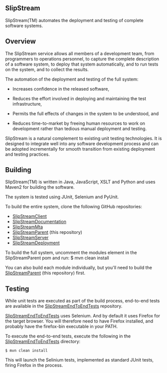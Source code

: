 SlipStream
----------

SlipStream(TM) automates the deployment and testing of complete
software systems.


Overview
--------

The SlipStream service allows all members of a development team, from
programmers to operations personnel, to capture the complete
description of a software system, to deploy that system automatically,
and to run tests on the system, and to collect the results.

The automation of the deployment and testing of the full system:

  * Increases confidence in the released software,

  * Reduces the effort involved in deploying and maintaining the test
    infrastructure, 

  * Permits the full effects of changes in the system to be
    understood, and

  * Reduces time-to-market by freeing human resources to work on
    development rather than tedious manual deployment and testing.

SlipStream is a natural complement to existing unit testing
technologies.  It is designed to integrate well into any software
development process and can be adopted incrementally for smooth
transition from existing deployment and testing practices.


Building
--------

SlipStream(TM) is written in Java, JavaScript, XSLT and Python and
uses Maven2 for building the software. 

The system is tested using JUnit, Selenium and PyUnit.

To build the entire system, clone the following GitHub repositories:

  * [SlipStreamClient](https://github.com/SixSq/SlipStreamClient)
  * [SlipStreamDocumentation](https://github.com/SixSq/SlipStreamDocumentation)
  * [SlipStreamMta](https://github.com/SixSq/SlipStreamMta)
  * [SlipStreamParent](https://github.com/SixSq/SlipStreamClient) (this repository)
  * [SlipStreamServer](https://github.com/SixSq/SlipStreamServer)
  * [SlipStreamDeployment](https://github.com/SixSq/SlipStreamDeployment)

To build the full system, uncomment the modules element in the SlipStreamParent pom and run:
$ mvn clean install

You can also build each module individually, but you'll need to build the
[SlipStreamParent](https://github.com/SixSq/SlipStreamClient) (this repository) first.


Testing
-------

While unit tests are executed as part of the build process, end-to-end tests
are available in the [SlipStreamEndToEndTests](https://github.com/SixSq/SlipStreamEndToEndTests)
repository.

[SlipStreamEndToEndTests](https://github.com/SixSq/SlipStreamEndToEndTests) uses Selenium.
And by default it uses Firefox for the target browser.  You will therefore need to have
Firefox installed, and probably have the firefox-bin executable in your PATH.

To execute the end-to-end tests, execute the following in the 
[SlipStreamEndToEndTests](https://github.com/SixSq/SlipStreamEndToEndTests) directory:

    $ mvn clean install

This will launch the Selinium tests, implemented as standard JUnit tests, firing
Firefox in the process.

